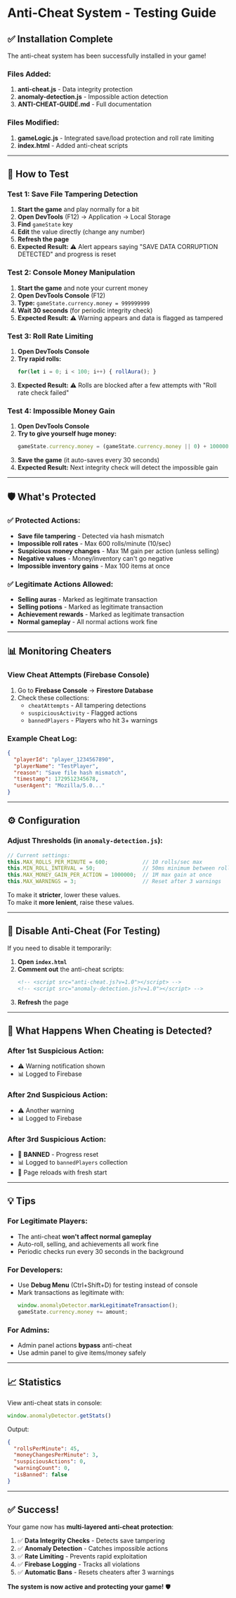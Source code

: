 # Anti-Cheat System - Testing Guide

## ✅ Installation Complete

The anti-cheat system has been successfully installed in your game!

### Files Added:
1. **anti-cheat.js** - Data integrity protection
2. **anomaly-detection.js** - Impossible action detection
3. **ANTI-CHEAT-GUIDE.md** - Full documentation

### Files Modified:
1. **gameLogic.js** - Integrated save/load protection and roll rate limiting
2. **index.html** - Added anti-cheat scripts

---

## 🧪 How to Test

### Test 1: Save File Tampering Detection

1. **Start the game** and play normally for a bit
2. **Open DevTools** (F12) → Application → Local Storage
3. **Find** `gameState` key
4. **Edit** the value directly (change any number)
5. **Refresh the page**
6. **Expected Result:** ⚠️ Alert appears saying "SAVE DATA CORRUPTION DETECTED" and progress is reset

### Test 2: Console Money Manipulation

1. **Start the game** and note your current money
2. **Open DevTools Console** (F12)
3. **Type:** `gameState.currency.money = 999999999`
4. **Wait 30 seconds** (for periodic integrity check)
5. **Expected Result:** ⚠️ Warning appears and data is flagged as tampered

### Test 3: Roll Rate Limiting

1. **Open DevTools Console**
2. **Try rapid rolls:** 
   ```javascript
   for(let i = 0; i < 100; i++) { rollAura(); }
   ```
3. **Expected Result:** ⚠️ Rolls are blocked after a few attempts with "Roll rate check failed"

### Test 4: Impossible Money Gain

1. **Open DevTools Console**
2. **Try to give yourself huge money:**
   ```javascript
   gameState.currency.money = (gameState.currency.money || 0) + 10000000000;
   ```
3. **Save the game** (it auto-saves every 30 seconds)
4. **Expected Result:** Next integrity check will detect the impossible gain

---

## 🛡️ What's Protected

### ✅ Protected Actions:
- **Save file tampering** - Detected via hash mismatch
- **Impossible roll rates** - Max 600 rolls/minute (10/sec)
- **Suspicious money changes** - Max 1M gain per action (unless selling)
- **Negative values** - Money/inventory can't go negative
- **Impossible inventory gains** - Max 100 items at once

### ✅ Legitimate Actions Allowed:
- **Selling auras** - Marked as legitimate transaction
- **Selling potions** - Marked as legitimate transaction
- **Achievement rewards** - Marked as legitimate transaction
- **Normal gameplay** - All normal actions work fine

---

## 📊 Monitoring Cheaters

### View Cheat Attempts (Firebase Console)

1. Go to **Firebase Console** → **Firestore Database**
2. Check these collections:
   - `cheatAttempts` - All tampering detections
   - `suspiciousActivity` - Flagged actions
   - `bannedPlayers` - Players who hit 3+ warnings

### Example Cheat Log:
```json
{
  "playerId": "player_1234567890",
  "playerName": "TestPlayer",
  "reason": "Save file hash mismatch",
  "timestamp": 1729512345678,
  "userAgent": "Mozilla/5.0..."
}
```

---

## ⚙️ Configuration

### Adjust Thresholds (in `anomaly-detection.js`):

```javascript
// Current settings:
this.MAX_ROLLS_PER_MINUTE = 600;           // 10 rolls/sec max
this.MIN_ROLL_INTERVAL = 50;               // 50ms minimum between rolls
this.MAX_MONEY_GAIN_PER_ACTION = 1000000;  // 1M max gain at once
this.MAX_WARNINGS = 3;                     // Reset after 3 warnings
```

To make it **stricter**, lower these values.  
To make it **more lenient**, raise these values.

---

## 🔧 Disable Anti-Cheat (For Testing)

If you need to disable it temporarily:

1. **Open `index.html`**
2. **Comment out** the anti-cheat scripts:
   ```html
   <!-- <script src="anti-cheat.js?v=1.0"></script> -->
   <!-- <script src="anomaly-detection.js?v=1.0"></script> -->
   ```
3. **Refresh** the page

---

## 🚨 What Happens When Cheating is Detected?

### After 1st Suspicious Action:
- ⚠️ Warning notification shown
- 📊 Logged to Firebase

### After 2nd Suspicious Action:
- ⚠️ Another warning
- 📊 Logged to Firebase

### After 3rd Suspicious Action:
- 🚫 **BANNED** - Progress reset
- 📊 Logged to `bannedPlayers` collection
- 🔄 Page reloads with fresh start

---

## 💡 Tips

### For Legitimate Players:
- The anti-cheat **won't affect normal gameplay**
- Auto-roll, selling, and achievements all work fine
- Periodic checks run every 30 seconds in the background

### For Developers:
- Use **Debug Menu** (Ctrl+Shift+D) for testing instead of console
- Mark transactions as legitimate with:
  ```javascript
  window.anomalyDetector.markLegitimateTransaction();
  gameState.currency.money += amount;
  ```

### For Admins:
- Admin panel actions **bypass** anti-cheat
- Use admin panel to give items/money safely

---

## 📈 Statistics

View anti-cheat stats in console:
```javascript
window.anomalyDetector.getStats()
```

Output:
```json
{
  "rollsPerMinute": 45,
  "moneyChangesPerMinute": 3,
  "suspiciousActions": 0,
  "warningCount": 0,
  "isBanned": false
}
```

---

## ✅ Success!

Your game now has **multi-layered anti-cheat protection**:

1. ✅ **Data Integrity Checks** - Detects save tampering
2. ✅ **Anomaly Detection** - Catches impossible actions
3. ✅ **Rate Limiting** - Prevents rapid exploitation
4. ✅ **Firebase Logging** - Tracks all violations
5. ✅ **Automatic Bans** - Resets cheaters after 3 warnings

**The system is now active and protecting your game!** 🛡️
